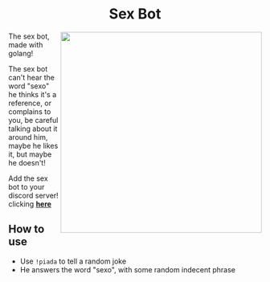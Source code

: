 <h1 align="center">Sex Bot</h1>
<img align="right" width="400" src="https://user-images.githubusercontent.com/76446913/152648528-08045a31-9ec0-4637-bfa3-b07c054ce7ea.jpg" />

The sex bot, made with golang!

The sex bot can't hear the word "sexo" he thinks it's a reference, or complains to you, be careful talking about it around him, maybe he likes it, but maybe he doesn't!

Add the sex bot to your discord server! clicking [**here**](https://discord.com/oauth2/authorize?client_id=939352035394998353&scope=bot&permissions=388160)

## How to use
- Use `!piada` to tell a random joke
- He answers the word "sexo", with some random indecent phrase

